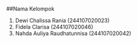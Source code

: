 ##Nama Kelompok
1. Dewi Chalissa Rania (244107020023)
2. Fidela Clarisa (244107020046)
3. Nahda Auliya Raudhatunnisa (244107020042)
